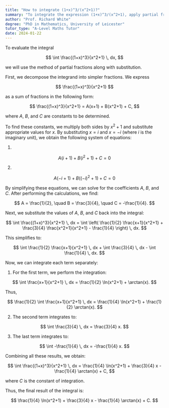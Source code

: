 ```yaml
---
title: "How to integrate (1+x)^3/(x^2+1)?"
summary: "To integrate the expression (1+x)^3/(x^2+1), apply partial fractions and substitution methods for simplification and calculation."
author: "Prof. Richard White"
degree: "PhD in Mathematics, University of Leicester"
tutor_type: "A-Level Maths Tutor"
date: 2024-01-22
---
```


To evaluate the integral 

$$ 
\int \frac{(1+x)^3}{x^2+1} \, dx, 
$$ 

we will use the method of partial fractions along with substitution.

First, we decompose the integrand into simpler fractions. We express 

$$ 
\frac{(1+x)^3}{x^2+1} 
$$ 

as a sum of fractions in the following form:

$$ 
\frac{(1+x)^3}{x^2+1} = A(x+1) + B(x^2+1) + C, 
$$ 

where $A$, $B$, and $C$ are constants to be determined.

To find these constants, we multiply both sides by $x^2 + 1$ and substitute appropriate values for $x$. By substituting $x = i$ and $x = -i$ (where $i$ is the imaginary unit), we obtain the following system of equations:

1. 

$$ 
A(i+1) + B(i^2+1) + C = 0 
$$ 

2. 

$$ 
A(-i+1) + B((-i)^2+1) + C = 0 
$$ 

By simplifying these equations, we can solve for the coefficients $A$, $B$, and $C$. After performing the calculations, we find:

$$ 
A = \frac{1}{2}, \quad B = \frac{3}{4}, \quad C = -\frac{1}{4}. 
$$ 

Next, we substitute the values of $A$, $B$, and $C$ back into the integral:

$$ 
\int \frac{(1+x)^3}{x^2+1} \, dx = \int \left( \frac{1}{2} \frac{x+1}{x^2+1} + \frac{3}{4} \frac{x^2+1}{x^2+1} - \frac{1}{4} \right) \, dx. 
$$ 

This simplifies to:

$$ 
\int \frac{1}{2} \frac{x+1}{x^2+1} \, dx + \int \frac{3}{4} \, dx - \int \frac{1}{4} \, dx. 
$$ 

Now, we can integrate each term separately:

1. For the first term, we perform the integration:

$$ 
\int \frac{x+1}{x^2+1} \, dx = \frac{1}{2} \ln(x^2+1) + \arctan(x). 
$$ 

Thus, 

$$ 
\frac{1}{2} \int \frac{x+1}{x^2+1} \, dx = \frac{1}{4} \ln(x^2+1) + \frac{1}{2} \arctan(x). 
$$ 

2. The second term integrates to:

$$ 
\int \frac{3}{4} \, dx = \frac{3}{4} x. 
$$ 

3. The last term integrates to:

$$ 
\int -\frac{1}{4} \, dx = -\frac{1}{4} x. 
$$ 

Combining all these results, we obtain:

$$ 
\int \frac{(1+x)^3}{x^2+1} \, dx = \frac{1}{4} \ln(x^2+1) + \frac{3}{4} x - \frac{1}{4} \arctan(x) + C, 
$$ 

where $C$ is the constant of integration.

Thus, the final result of the integral is:

$$ 
\frac{1}{4} \ln(x^2+1) + \frac{3}{4} x - \frac{1}{4} \arctan(x) + C. 
$$
    